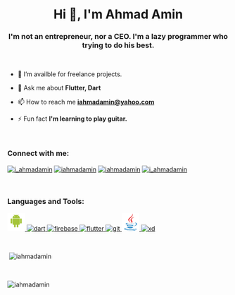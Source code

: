 <h1 align="center">Hi 👋, I'm Ahmad Amin</h1>
<h3 align="center">I'm not an entrepreneur, nor a CEO. I'm a lazy programmer who trying to do his best.</h3>
<br />

- 🌱 I’m availble for freelance projects.

- 💬 Ask me about **Flutter, Dart**

- 📫 How to reach me **iahmadamin@yahoo.com**

- ⚡ Fun fact **I'm learning to play guitar.**
<br />

<h3 align="left">Connect with me:</h3>
<p align="left">
<a href="https://twitter.com/i_ahmadamin" target="blank"><img align="center" src="https://cdn.jsdelivr.net/npm/simple-icons@3.0.1/icons/twitter.svg" alt="i_ahmadamin" height="30" width="40" /></a>
<a href="https://linkedin.com/in/iahmadamin" target="blank"><img align="center" src="https://cdn.jsdelivr.net/npm/simple-icons@3.0.1/icons/linkedin.svg" alt="iahmadamin" height="30" width="40" /></a>
<a href="https://fb.com/iahmadamin" target="blank"><img align="center" src="https://cdn.jsdelivr.net/npm/simple-icons@3.0.1/icons/facebook.svg" alt="iahmadamin" height="30" width="40" /></a>
<a href="https://instagram.com/i_ahmadamin" target="blank"><img align="center" src="https://cdn.jsdelivr.net/npm/simple-icons@3.0.1/icons/instagram.svg" alt="i_ahmadamin" height="30" width="40" /></a>
</p>
<br />

<h3 align="left">Languages and Tools:</h3>
<p align="left"> <a href="https://developer.android.com" target="_blank"> <img src="https://raw.githubusercontent.com/devicons/devicon/master/icons/android/android-original-wordmark.svg" alt="android" width="40" height="40"/> </a> <a href="https://dart.dev" target="_blank"> <img src="https://www.vectorlogo.zone/logos/dartlang/dartlang-icon.svg" alt="dart" width="40" height="40"/> </a> <a href="https://firebase.google.com/" target="_blank"> <img src="https://www.vectorlogo.zone/logos/firebase/firebase-icon.svg" alt="firebase" width="40" height="40"/> </a> <a href="https://flutter.dev" target="_blank"> <img src="https://www.vectorlogo.zone/logos/flutterio/flutterio-icon.svg" alt="flutter" width="40" height="40"/> </a> <a href="https://git-scm.com/" target="_blank"> <img src="https://www.vectorlogo.zone/logos/git-scm/git-scm-icon.svg" alt="git" width="40" height="40"/> </a> <a href="https://www.java.com" target="_blank"> <img src="https://raw.githubusercontent.com/devicons/devicon/master/icons/java/java-original.svg" alt="java" width="40" height="40"/> </a> <a href="https://www.adobe.com/products/xd.html" target="_blank"> <img src="https://cdn.worldvectorlogo.com/logos/adobe-xd.svg" alt="xd" width="40" height="40"/> </a> </p>
<br />


<p>&nbsp;<img align="center" src="https://github-readme-stats.vercel.app/api?username=iahmadamin&show_icons=true&locale=en" alt="iahmadamin" /></p>
<br />

<p><img align="center" src="https://github-readme-streak-stats.herokuapp.com/?user=iahmadamin&" alt="iahmadamin" /></p>
